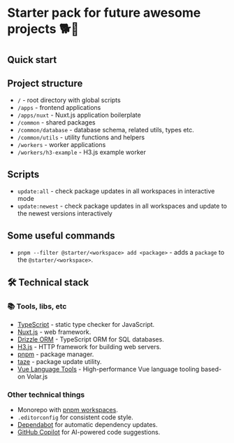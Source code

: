 # Starter pack for future awesome projects 🐕💨

## Quick start

## Project structure

- `/` - root directory with global scripts
- `/apps` - frontend applications
- `/apps/nuxt` - Nuxt.js application boilerplate
- `/common` - shared packages
- `/common/database` - database schema, related utils, types etc.
- `/common/utils` - utility functions and helpers
- `/workers` - worker applications
- `/workers/h3-example` - H3.js example worker

## Scripts

- `update:all` - check package updates in all workspaces in interactive mode
- `update:newest` - check package updates in all workspaces and update to the newest versions interactively

## Some useful commands

- `pnpm --filter @starter/<workspace> add <package>` - adds a `package` to the `@starter/<workspace>`.

## 🛠️ Technical stack

### 📚 Tools, libs, etc

- [TypeScript](https://www.typescriptlang.org) - static type checker for JavaScript.
- [Nuxt.js](https://nuxt.com) - web framework.
- [Drizzle ORM](https://orm.drizzle.team) - TypeScript ORM for SQL databases.
- [H3.js](https://h3.dev/) - HTTP framework for building web servers.
- [pnpm](https://pnpm.io) - package manager.
- [taze](https://github.com/antfu-collective/taze) - package update utility.
- [Vue Language Tools](https://github.com/vuejs/language-tools) - High-performance Vue language tooling based-on Volar.js

### Other technical things

- Monorepo with [pnpm workspaces](https://pnpm.io/workspaces).
- `.editorconfig` for consistent code style.
- [Dependabot](https://docs.github.com/en/code-security/getting-started/dependabot-quickstart-guide) for automatic dependency updates.
- [GitHub Copilot](https://github.com/features/copilot) for AI-powered code suggestions.
